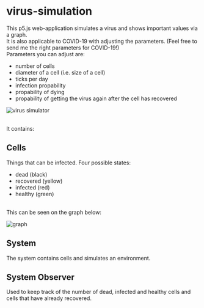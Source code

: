 # virus-simulation

This p5.js web-application simulates a virus and shows important values via a graph. <br>
It is also applicable to COVID-19 with adjusting the parameters. (Feel free to send me the right parameters for COVID-19!) <br>
Parameters you can adjust are:
- number of cells
- diameter of a cell (i.e. size of a cell)
- ticks per day
- infection propability
- propability of dying
- propability of getting the virus again after the cell has recovered

![virus simulator](https://github.com/moritzmitterdorfer/virus-simulation/blob/master/img.PNG)

<br>
It contains: 

## Cells
Things that can be infected. Four possible states:
- dead (black)
- recovered (yellow)
- infected (red)
- healthy (green)
<br>
This can be seen on the graph below:<br>

![graph](https://github.com/moritzmitterdorfer/virus-simulation/blob/master/graph.png)


## System
The system contains cells and simulates an environment. 

## System Observer
Used to keep track of the number of dead, infected and healthy cells and cells that have already recovered. 
